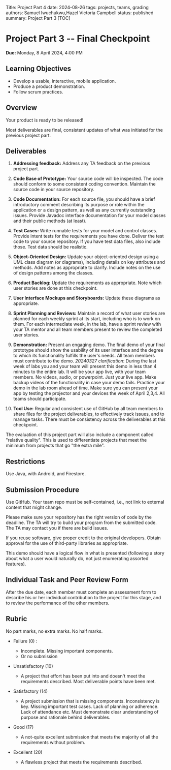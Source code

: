 Title: Project Part 4
date: 2024-08-26
tags: projects, teams, grading
authors: Samuel Iwuchukwu,Hazel Victoria Campbell
status: published
summary: Project Part 3
[TOC]

# Project Part 3 -- Final Checkpoint

**Due:** Monday, 8 April 2024, 4:00 PM

## **Learning Objectives**

+ Develop a usable, interactive, mobile application.
+ Produce a product demonstration.
+ Follow scrum practices.

## **Overview**

Your product is ready to be released!

Most deliverables are final, consistent updates of what was initiated for the previous project part.

## **Deliverables**
1. **Addressing feedback:**
Address any TA feedback on the previous project part.

2. **Code Base of Prototype:**
Your source code will be inspected. The code should conform to some consistent coding convention. Maintain the source code in your source repository.

3. **Code Documentation:**
For each source file, you should have a brief introductory comment describing its purpose or role within the application or a design pattern, as well as any currently outstanding issues. Provide Javadoc interface documentation for your model classes and their public methods (at least).

4. **Test Cases:**
Write runnable tests for your model and control classes. Provide intent tests for the requirements you have done. Deliver the test code to your source repository. If you have test data files, also include those. Test data should be realistic.

5. **Object-Oriented Design:**
Update your object-oriented design using a UML class diagram (or diagrams), including details on key attributes and methods. Add notes as appropriate to clarify. Include notes on the use of design patterns among the classes.

6. **Product Backlog:**
Update the requirements as appropriate. Note which user stories are done at this checkpoint.

7. **User Interface Mockups and Storyboards:**
Update these diagrams as appropriate.

8. **Sprint Planning and Reviews:**
Maintain a record of what user stories are planned for each weekly sprint at its start, including who is to work on them. For each intermediate week, in the lab, have a sprint review with your TA mentor and all team members present to review the completed user stories.

9. **Demonstration:**
Present an engaging demo. The final demo of your final prototype should show the usability of its user interface and the degree to which its functionality fulfills the user's needs. All team members must contribute to the demo. *20240327 clarification*: During the last week of labs you and your team will present this demo in less than 4 minutes to the entire lab. It will be your app live, with your team members. No videos, audio, or powerpoint. Just your live app. Make backup videos of the functionality in case your demo fails. Practice your demo in the lab room ahead of time. Make sure you can present your app by testing the projector and your devices the week of April 2,3,4. All teams should participate.

10. **Tool Use:**
Regular and consistent use of GitHub by all team members to share files for the project deliverables, to effectively track issues, and to manage tasks.
There must be consistency across the deliverables at this checkpoint.

The evaluation of this project part will also include a component called "relative quality". This is used to differentiate projects that meet the minimum from projects that go "the extra mile".

## **Restrictions**
Use Java, with Android, and Firestore.

## **Submission Procedure**
Use GitHub. Your team repo must be self-contained, i.e., not link to external content that might change.

Please make sure your repository has the right version of code by the deadline. The TA will try to build your program from the submitted code. The TA may contact you if there are build issues.

If you reuse software, give proper credit to the original developers. Obtain approval for the use of third-party libraries as appropriate.

This demo should have a logical flow in what is presented (following a story about what a user would naturally do, not just enumerating assorted features).

## **Individual Task and Peer Review Form**
After the due date, each member must complete an assessment form to describe his or her individual contribution to the project for this stage, and to review the performance of the other members.



## **Rubric**
No part marks, no extra marks. No half marks.

- Failure (0) : 
    - Incomplete. Missing important components.
    - Or no submission

- Unsatisfactory (10)
    - A project that effort has been put into and doesn't meet the requirements described. Most deliverable points have been met.

- Satisfactory (14)
    - A project submission that is missing components. Inconsistency is key. Missing important test cases. Lack of planning or adherence. Lack of attendance etc. Must demonstrate clear understanding of purpose and rationale behind deliverables.

- Good (17)
    - A not-quite excellent submission that meets the majority of all the requirements without problem.

- Excellent (20)
    - A flawless project that meets the requirements described.